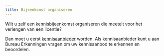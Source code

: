 ```yaml
---
title: Bijeenkomst organiseren
---
```

Wilt u zelf een kennisbijeenkomst organiseren die meetelt voor het verlengen van een licentie?

Dan moet u eerst [kennisaanbieder](/wat-wij-doen/kennisaanbieders) worden. Als kennisaanbieder kunt u aan Bureau Erkenningen vragen om uw kennisaanbod te erkennen en beoordelen.

<link-container>
<link-button link='{"name": "Kennisaanbieder worden","url": "/wat-wij-doen/kennisaanbieders/"}'></link-button>
</link-container>

